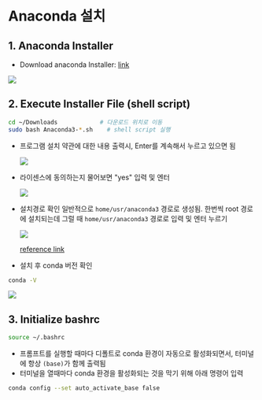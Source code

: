 # Anaconda 설치

## 1. Anaconda Installer

* Download anaconda Installer: [link](https://www.anaconda.com/download/success)
  
 ![](https://github.com/user-attachments/assets/1a60754e-35f1-4c9d-b42f-154df6e332ef)


## 2. Execute Installer File (shell script)

```bash
cd ~/Downloads			  # 다운로드 위치로 이동
sudo bash Anaconda3-*.sh	# shell script 실행
```

* 프로그램 설치 약관에 대한 내용 출력시, Enter를 계속해서 누르고 있으면 됨

  ![](https://github.com/user-attachments/assets/08ea250f-35c0-4526-a71d-eafb2868f1f4)

* 라이센스에 동의하는지 물어보면 "yes" 입력 및 엔터

  ![](https://github.com/user-attachments/assets/96c3ac4c-af01-478d-9986-4da1b2a34151)

* 설치경로 확인
  일반적으로 `home/usr/anaconda3` 경로로 생성됨.
  한번씩 root 경로에 설치되는데 그럴 때 `home/usr/anaconda3` 경로로 입력 및 엔터 누르기

  ![](https://github.com/user-attachments/assets/ed6c2b5d-1617-4dd4-88ca-ef75c2c4f2bd)

  [reference link](https://latte-is-horse.tistory.com/2)

* 설치 후 conda 버전 확인
```bash
conda -V
```

![](https://github.com/user-attachments/assets/90a0d73e-4720-4d78-a633-dc6b2a3c2d63)


## 3. Initialize bashrc

```bash
source ~/.bashrc
```

* 프롬프트를 실행할 때마다 디폴트로 conda 환경이 자동으로 활성화되면서, 터미널에 항상 `(base)`가 함께 출력됨
* 터미널을 열때마다 conda 환경을 활성화되는 것을 막기 위해 아래 명령어 입력

```bash
conda config --set auto_activate_base false
```
